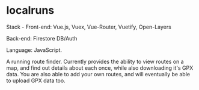 # localruns

Stack - 
Front-end: Vue.js, Vuex, Vue-Router, Vuetify, Open-Layers

Back-end: Firestore DB/Auth

Language: JavaScript.

A running route finder.  Currently provides the ability to view routes on a map, and find out details about each once, while also downloading it's GPX data.  You are also able to add your own routes, and will eventually be able to upload GPX data too.
